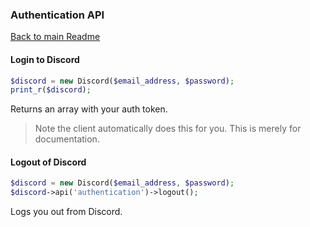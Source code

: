 ### Authentication API
[Back to main Readme](README.md)

#### Login to Discord

```php
$discord = new Discord($email_address, $password);
print_r($discord);
```

Returns an array with your auth token.

> Note the client automatically does this for you. This is merely for documentation.

#### Logout of Discord

```php
$discord = new Discord($email_address, $password);
$discord->api('authentication')->logout();
```

Logs you out from Discord.